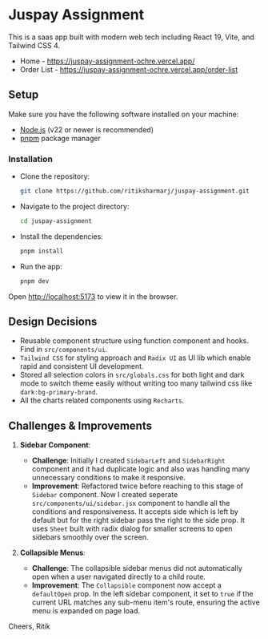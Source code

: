 # Juspay Assignment

This is a saas app built with modern web tech including React 19, Vite, and Tailwind CSS 4.

- Home - https://juspay-assignment-ochre.vercel.app/
- Order List - https://juspay-assignment-ochre.vercel.app/order-list

## Setup

Make sure you have the following software installed on your machine:

- [Node.js](https://nodejs.org/) (v22 or newer is recommended)
- [pnpm](https://pnpm.io/installation) package manager

### Installation

- Clone the repository:

  ```bash
  git clone https://github.com/ritiksharmarj/juspay-assignment.git
  ```

- Navigate to the project directory:

  ```bash
  cd juspay-assignment
  ```

- Install the dependencies:

  ```bash
  pnpm install
  ```

- Run the app:

  ```bash
  pnpm dev
  ```

Open [http://localhost:5173](http://localhost:5173) to view it in the browser.

## Design Decisions

- Reusable component structure using function component and hooks. Find in `src/components/ui`.
- `Tailwind CSS` for styling approach and `Radix UI` as UI lib which enable rapid and consistent UI development.
- Stored all selection colors in `src/globals.css` for both light and dark mode to switch theme easily without writing too many tailwind css like `dark:bg-primary-brand`.
- All the charts related components using `Recharts`.

## Challenges & Improvements

1.  **Sidebar Component**:

    - **Challenge**: Initially I created `SidebarLeft` and `SidebarRight` component and it had duplicate logic and also was handling many unnecessary conditions to make it responsive.
    - **Improvement**: Refactored twice before reaching to this stage of `Sidebar` component. Now I created seperate `src/components/ui/sidebar.jsx` component to handle all the conditions and responsiveness. It accepts side which is left by default but for the right sidebar pass the right to the side prop. It uses `Sheet` built with radix dialog for smaller screens to open sidebars smoothly over the screen.

2.  **Collapsible Menus**:

    - **Challenge**: The collapsible sidebar menus did not automatically open when a user navigated directly to a child route.
    - **Improvement**: The `Collapsible` component now accept a `defaultOpen` prop. In the left sidebar component, it set to `true` if the current URL matches any sub-menu item's route, ensuring the active menu is expanded on page load.

Cheers, Ritik
